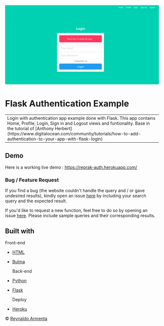 # ![Flask-Authentication-Example](https://github.com/Reprak11/Portafolio-Reprak11/blob/master/css/images/flask-auth.PNG)
# Flask Authentication Example
<table>
<tr>
<td>
  Login with authentication app example done with Flask. This app contains Home, Profile, Login, Sign in and Logout views and funtionality.
  Base in the tutorial of [Anthony Herbert](https://www.digitalocean.com/community/tutorials/how-to-add-authentication-to-your-app-with-flask-login)
</td>
</tr>
</table>


## Demo
Here is a working live demo : https://reprak-auth.herokuapp.com/ 

### Bug / Feature Request

If you find a bug (the website couldn't handle the query and / or gave undesired results), kindly open an issue [here](https://github.com/Reprak11/flask-auth-app/issues/new) by including your search query and the expected result.

If you'd like to request a new function, feel free to do so by opening an issue [here](https://github.com/Reprak11/flask-auth-app/issues/new). Please include sample queries and their corresponding results.


## Built with 
  Front-end
- [HTML](https://www.w3schools.com/html/) 
- [Bulma](https://bulma.io/)

  Back-end
- [Python](https://www.python.org/)
- [Flask](https://flask.palletsprojects.com/en/1.1.x/)

  Deploy
- [Heroku](www.heroku.com)

© [Reynaldo Armenta ](https://github.com/Reprak11)
